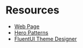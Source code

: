 # Resources

- [Web Page](https://eugene-usenko.github.io/cv/)
- [Hero Patterns](https://www.heropatterns.com/)
- [FluentUI Theme Designer](https://fabricweb.z5.web.core.windows.net/pr-deploy-site/refs/heads/master/theming-designer/)

<!-- https://www.kickresume.com/pt/centro-de-ajuda/software-architect-1-amostra-de-curriculo/ -->
<!-- https://drive.google.com/file/d/10b9NZDhPbUOW_C7108IKe9ev6Ed2UG7F/view -->
